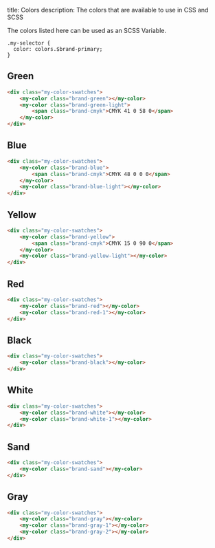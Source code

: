 title: Colors
description: The colors that are available to use in CSS and SCSS

The colors listed here can be used as an SCSS Variable.

```
.my-selector {
  color: colors.$brand-primary;
}
```

## Green

```html
<div class="my-color-swatches">
    <my-color class="brand-green"></my-color>
    <my-color class="brand-green-light">
        <span class="brand-cmyk">CMYK 41 0 58 0</span>
    </my-color>
</div>
```

## Blue

```html
<div class="my-color-swatches">
    <my-color class="brand-blue">
        <span class="brand-cmyk">CMYK 48 0 0 0</span>
    </my-color>
    <my-color class="brand-blue-light"></my-color>
</div>
```

## Yellow

```html
<div class="my-color-swatches">
    <my-color class="brand-yellow">
        <span class="brand-cmyk">CMYK 15 0 90 0</span>
    </my-color>
    <my-color class="brand-yellow-light"></my-color>
</div>
```

## Red

```html
<div class="my-color-swatches">
    <my-color class="brand-red"></my-color>
    <my-color class="brand-red-1"></my-color>
</div>
```

## Black

```html
<div class="my-color-swatches">
    <my-color class="brand-black"></my-color>
</div>
```

## White

```html
<div class="my-color-swatches">
    <my-color class="brand-white"></my-color>
    <my-color class="brand-white-1"></my-color>
</div>
```

## Sand

```html
<div class="my-color-swatches">
    <my-color class="brand-sand"></my-color>
</div>
```

## Gray

```html
<div class="my-color-swatches">
    <my-color class="brand-gray"></my-color>
    <my-color class="brand-gray-1"></my-color>
    <my-color class="brand-gray-2"></my-color>
</div>
```
